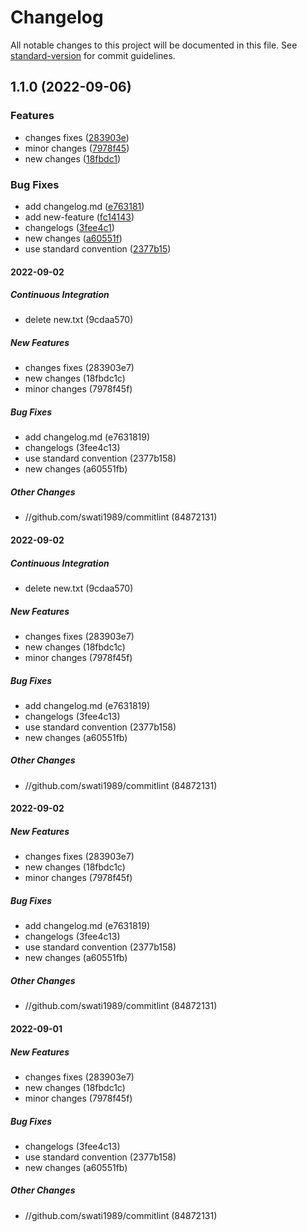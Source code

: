 # Changelog

All notable changes to this project will be documented in this file. See [standard-version](https://github.com/conventional-changelog/standard-version) for commit guidelines.

## 1.1.0 (2022-09-06)


### Features

* changes fixes ([283903e](https://github.com/mokkapps/changelog-generator-demo/commits/283903e7fe8ccdb4d6ba4da827ccd1244430625c))
* minor changes ([7978f45](https://github.com/mokkapps/changelog-generator-demo/commits/7978f45f1bc36aa83adb5ab1ed673648c25eaacb))
* new changes ([18fbdc1](https://github.com/mokkapps/changelog-generator-demo/commits/18fbdc1c11ee63b8dc682dfc7c0e7356fd4791c5))


### Bug Fixes

* add changelog.md ([e763181](https://github.com/mokkapps/changelog-generator-demo/commits/e763181965c7fc4403b4e331905864b5b79cc4c0))
* add new-feature ([fc14143](https://github.com/mokkapps/changelog-generator-demo/commits/fc14143550b5b0f3c34c58f5cfee485f6b83e5b8))
* changelogs ([3fee4c1](https://github.com/mokkapps/changelog-generator-demo/commits/3fee4c1341a84033a7b35ce938e59b06b43a70fd))
* new changes ([a60551f](https://github.com/mokkapps/changelog-generator-demo/commits/a60551fbb7d81a6d2098c63f951c65d5114e18b7))
* use standard convention ([2377b15](https://github.com/mokkapps/changelog-generator-demo/commits/2377b158ac32ed707269553bbdac82fbe936caa1))

#### 2022-09-02

##### Continuous Integration

*  delete new.txt (9cdaa570)

##### New Features

*  changes fixes (283903e7)
*  new changes (18fbdc1c)
*  minor changes (7978f45f)

##### Bug Fixes

*  add changelog.md (e7631819)
*  changelogs (3fee4c13)
*  use standard convention (2377b158)
*  new changes (a60551fb)

##### Other Changes

* //github.com/swati1989/commitlint (84872131)

#### 2022-09-02

##### Continuous Integration

*  delete new.txt (9cdaa570)

##### New Features

*  changes fixes (283903e7)
*  new changes (18fbdc1c)
*  minor changes (7978f45f)

##### Bug Fixes

*  add changelog.md (e7631819)
*  changelogs (3fee4c13)
*  use standard convention (2377b158)
*  new changes (a60551fb)

##### Other Changes

* //github.com/swati1989/commitlint (84872131)

#### 2022-09-02

##### New Features

*  changes fixes (283903e7)
*  new changes (18fbdc1c)
*  minor changes (7978f45f)

##### Bug Fixes

*  add changelog.md (e7631819)
*  changelogs (3fee4c13)
*  use standard convention (2377b158)
*  new changes (a60551fb)

##### Other Changes

* //github.com/swati1989/commitlint (84872131)

#### 2022-09-01

##### New Features

*  changes fixes (283903e7)
*  new changes (18fbdc1c)
*  minor changes (7978f45f)

##### Bug Fixes

*  changelogs (3fee4c13)
*  use standard convention (2377b158)
*  new changes (a60551fb)

##### Other Changes

* //github.com/swati1989/commitlint (84872131)

